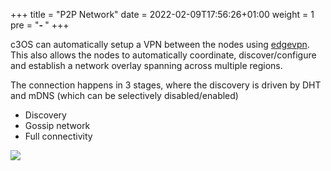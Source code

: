 +++
title = "P2P Network"
date = 2022-02-09T17:56:26+01:00
weight = 1
pre = "<b>- </b>"
+++

c3OS can automatically setup a VPN between the nodes using [edgevpn](https://github.com/mudler/edgevpn). This also allows the nodes to automatically  coordinate, discover/configure and establish a network overlay spanning across multiple regions.

The connection happens in 3 stages, where the discovery is driven by DHT and mDNS (which can be selectively disabled/enabled)

- Discovery
- Gossip network
- Full connectivity

![](https://mudler.github.io/edgevpn/docs/concepts/architecture/edevpn_bootstrap_hu8e61a09dccbf3a67bf1fc604ae4924fd_64246_1200x550_fit_catmullrom_3.png)
